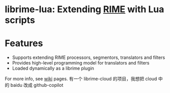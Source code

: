 # librime-lua: Extending [RIME](https://rime.im) with Lua scripts

Features
===
 - Supports extending RIME processors, segmentors, translators and filters
 - Provides high-level programming model for translators and filters
 - Loaded dynamically as a librime plugin

For more info, see [wiki](https://github.com/hchunhui/librime-lua/wiki) pages.
有一个 librime-cloud 的项目，我想把 cloud 中的 baidu 改成 github-copilot

